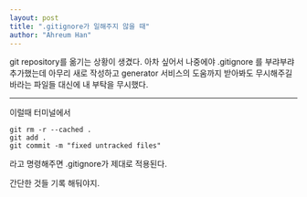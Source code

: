 ```yaml
---
layout: post
title: ".gitignore가 일해주지 않을 때"
author: "Ahreum Han"
---
```


git repository를 옮기는 상황이 생겼다.
아차 싶어서 나중에야 .gitignore 를 부랴부랴 추가했는데
아무리 새로 작성하고 generator 서비스의 도움까지 받아봐도 무시해주길 바라는 파일들 대신에 내 부탁을 무시했다.

***

이럴때 터미널에서
```
git rm -r --cached .
git add .
git commit -m "fixed untracked files"
```
라고 명령해주면 .gitignore가 제대로 적용된다.

간단한 것들 기록 해둬야지.
